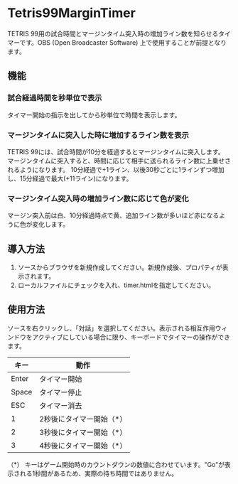 # Tetris99MarginTimer

TETRIS 99用の試合時間とマージンタイム突入時の増加ライン数を知らせるタイマーです。OBS (Open Broadcaster Software) 上で使用することが前提となります。

## 機能

### 試合経過時間を秒単位で表示

タイマー開始の指示を出してから秒単位で時間を表示します。

### マージンタイムに突入した時に増加するライン数を表示

TETRIS 99には、試合時間が10分を経過するとマージンタイムに突入します。
マージンタイムに突入すると、時間に応じて相手に送られるライン数に上乗せされるようになります。
10分経過で+1ライン、以後30秒ごとに1ラインずつ増加し、15分経過で最大(+11ライン)になります。

### マージンタイム突入時の増加ライン数に応じて色が変化

マージン突入前は白、10分経過時点で黄、追加ライン数が多いほど赤になるように色が変化します。

## 導入方法

1. ソースからブラウザを新規作成してください。新規作成後、プロパティが表示されます。
1. ローカルファイルにチェックを入れ、timer.htmlを指定してください。

## 使用方法

ソースを右クリックし、「対話」を選択してください。表示される相互作用ウィンドウをアクティブにしている場合に限り、キーボードでタイマーの操作ができます。

| キー  | 動作 |
| ------------- | ------------- |
| Enter  | タイマー開始  |
| Space  | タイマー停止  |
| ESC  | タイマー消去  |
| 1  | 2秒後にタイマー開始（*）  |
| 2  | 3秒後にタイマー開始（*）  |
| 3  | 4秒後にタイマー開始（*）  |

（*） キーはゲーム開始時のカウントダウンの数値に合わせています。"Go"が表示される1秒間があるため、実際の待ち時間ではありません。
